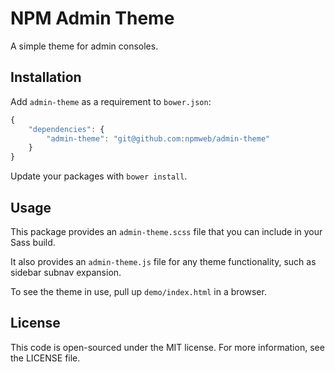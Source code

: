 # NPM Admin Theme

A simple theme for admin consoles.

## Installation

Add `admin-theme` as a requirement to `bower.json`:

```javascript
{
    "dependencies": {
        "admin-theme": "git@github.com:npmweb/admin-theme"
    }
}
```

Update your packages with `bower install`.

## Usage

This package provides an `admin-theme.scss` file that you can include in your Sass build.

It also provides an `admin-theme.js` file for any theme functionality, such as sidebar subnav expansion.

To see the theme in use, pull up `demo/index.html` in a browser.

## License

This code is open-sourced under the MIT license. For more information,
see the LICENSE file.
